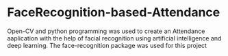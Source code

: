 # FaceRecognition-based-Attendance

Open-CV and python programming was used to create an Attendance aaplication with the help of facial recognition using artificial intelligence and deep learning.
The face-recognition package was used for this project
